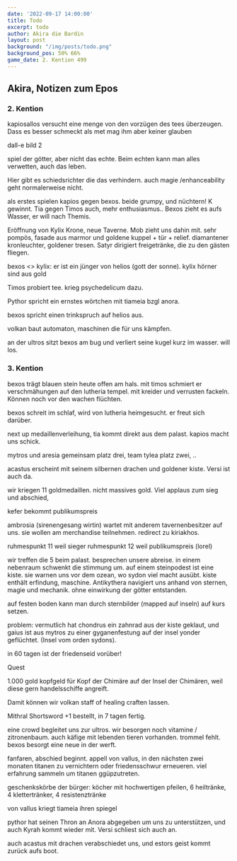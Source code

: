 ```yaml
---
date: '2022-09-17 14:00:00'
title: Todo
excerpt: todo
author: Akira die Bardin
layout: post
background: "/img/posts/todo.png"
background_pos: 50% 66%
game_date: 2. Kention 499
---
```


<div class="rhyme">
  <blockquote>
  
  </blockquote>
</div>

## Akira, Notizen zum Epos

### 2. Kention

kapiosallos versucht eine menge von den vorzügen des tees überzeugen. Dass es besser schmeckt als met mag ihm aber keiner glauben

dall-e bild 2


spiel der götter, aber nicht das echte. Beim echten kann man alles verwetten, auch das leben.

Hier gibt es schiedsrichter die das verhindern. auch magie /enhanceability geht normalerweise nicht.

als erstes spielen kapios gegen bexos. beide grumpy, und nüchtern! K gewinnt. Tia gegen Timos auch, mehr enthusiasmus..
Bexos zieht es aufs Wasser, er will nach Themis.

Eröffnung von Kylix Krone, neue Taverne. Mob zieht uns dahin mit. sehr pompös, fasade aus marmor und goldene kuppel + tür + relief. diamantener kronleuchter, goldener tresen. Satyr dirigiert freigetränke, die zu den gästen fliegen.

bexos <> kylix: er ist ein jünger von helios (gott der sonne). kylix hörner sind aus gold

Timos probiert tee. krieg psychedelicum dazu. 

Pythor spricht ein ernstes wörtchen mit tiameia bzgl anora.

bexos spricht einen trinkspruch auf helios aus.

volkan baut automaton, maschinen die für uns kämpfen. 

an der ultros sitzt bexos am bug und verliert seine kugel kurz im wasser. will los. 

### 3. Kention

bexos trägt blauen stein heute offen am hals. mit timos schmiert er verschmähungen auf den lutheria tempel. mit kreider und verrusten fackeln. Können noch vor den wachen flüchten.

bexos schreit im schlaf, wird von lutheria heimgesucht. er freut sich darüber. 

next up medaillenverleihung, tia kommt direkt aus dem palast. kapios macht uns schick.

mytros und aresia gemeinsam platz drei, team tylea platz zwei, ..

acastus erscheint mit seinem silbernen drachen und goldener kiste. Versi ist auch da.

wir kriegen 11 goldmedaillen. nicht massives gold. Viel applaus zum sieg und abschied,

kefer bekommt publikumspreis

ambrosia (sirenengesang wirtin) wartet mit anderem tavernenbesitzer auf uns. sie wollen am merchandise teilnehmen. redirect zu kiriakhos.


ruhmespunkt 11 weil sieger
ruhmespunkt 12 weil publikumspreis (lorel)


wir treffen die 5 beim palast. besprechen unsere abreise. in einem nebenraum schwenkt die stimmung um. auf einem steinpodest ist eine kiste. 
sie warnen uns vor dem ozean, wo sydon viel macht ausübt.
kiste enthält erfindung, maschine. Antikythera navigiert uns anhand von sternen, magie und mechanik. ohne einwirkung der götter entstanden.

auf festen boden kann man durch sternbilder (mapped auf inseln) auf kurs setzen.

problem: vermutlich hat chondrus ein zahnrad aus der kiste geklaut, und gaius ist aus mytros zu einer gyganenfestung auf der insel yonder geflüchtet. (Insel vom orden sydons).

in 60 tagen ist der friedenseid vorüber!

Quest

1.000 gold kopfgeld für Kopf der Chimäre auf der Insel der Chimären, weil diese gern handelsschiffe angreift.

Damit können wir volkan staff of healing craften lassen.

Mithral Shortsword +1 bestellt, in 7 tagen fertig.

eine crowd begleitet uns zur ultros. wir besorgen noch vitamine / zitronenbaum. auch käfige mit lebenden tieren vorhanden.
trommel fehlt. bexos besorgt eine neue in der werft.

fanfaren, abschied beginnt. appell von vallus, in den nächsten zwei monaten titanen  zu vernichtern oder friedensschwur erneueren. viel erfahrung sammeln um titanen ggüpzutreten. 


geschenkskörbe der bürger: köcher mit hochwertigen pfeilen, 6 heiltränke, 4 klettertränker, 4 resistenztränke

von vallus kriegt tiameia ihren spiegel

pythor hat seinen Thron an Anora abgegeben um uns zu unterstützen, und auch Kyrah kommt wieder mit. Versi schliest sich auch an.

auch acastus mit drachen verabschiedet uns, und estors geist kommt zurück aufs boot.

<!--
ticket bus

todo mehr über narsus herausfinden
-->
